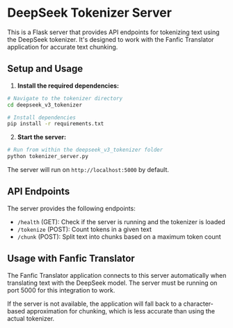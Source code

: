 # DeepSeek Tokenizer Server

This is a Flask server that provides API endpoints for tokenizing text using the DeepSeek tokenizer. It's designed to work with the Fanfic Translator application for accurate text chunking.

## Setup and Usage

1. **Install the required dependencies:**

```bash
# Navigate to the tokenizer directory
cd deepseek_v3_tokenizer

# Install dependencies
pip install -r requirements.txt
```

2. **Start the server:**

```bash
# Run from within the deepseek_v3_tokenizer folder
python tokenizer_server.py
```

The server will run on `http://localhost:5000` by default.

## API Endpoints

The server provides the following endpoints:

- `/health` (GET): Check if the server is running and the tokenizer is loaded
- `/tokenize` (POST): Count tokens in a given text
- `/chunk` (POST): Split text into chunks based on a maximum token count

## Usage with Fanfic Translator

The Fanfic Translator application connects to this server automatically when translating text with the DeepSeek model. The server must be running on port 5000 for this integration to work.

If the server is not available, the application will fall back to a character-based approximation for chunking, which is less accurate than using the actual tokenizer. 